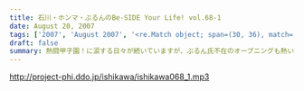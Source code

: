 ```yaml
---
title: 石川・ホンマ・ぶるんのBe-SIDE Your Life! vol.68-1
date: August 20, 2007
tags: ['2007', 'August 2007', '<re.Match object; span=(30, 36), match='vol.68'>']
draft: false
summary: 熱闘甲子園！に涙する日々が続いていますが、ぶるん氏不在のオープニングも熱い野球トークが！！興味ナーイ〜という女子の方々も何卒ついてきて下さいね。NAMAE
---
```


http://project-phi.ddo.jp/ishikawa/ishikawa068_1.mp3
